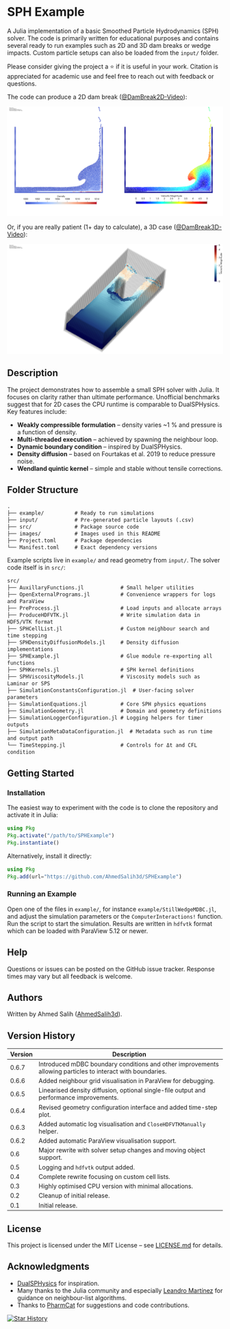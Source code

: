 # SPH Example

A Julia implementation of a basic Smoothed Particle Hydrodynamics (SPH) solver. The code is primarily written for educational purposes and contains several ready to run examples such as 2D and 3D dam breaks or wedge impacts. Custom particle setups can also be loaded from the `input/` folder.

Please consider giving the project a :star: if it is useful in your work. Citation is appreciated for academic use and feel free to reach out with feedback or questions.

The code can produce a 2D dam break ([@DamBreak2D-Video](https://www.youtube.com/watch?v=7kDVjZkc_TI)):

![2D dam break](./images/2d_dambreak.png)

Or, if you are really patient (1+ day to calculate), a 3D case ([@DamBreak3D-Video](https://www.youtube.com/watch?v=_2e6LopvIe8)):

![3D dam break](./images/3d_dambreak.png)

## Description

The project demonstrates how to assemble a small SPH solver with Julia. It focuses on clarity rather than ultimate performance. Unofficial benchmarks suggest that for 2D cases the CPU runtime is comparable to DualSPHysics. Key features include:

- **Weakly compressible formulation** – density varies ~1 % and pressure is a function of density.
- **Multi-threaded execution** – achieved by spawning the neighbour loop.
- **Dynamic boundary condition** – inspired by DualSPHysics.
- **Density diffusion** – based on Fourtakas et al. 2019 to reduce pressure noise.
- **Wendland quintic kernel** – simple and stable without tensile corrections.

## Folder Structure

```
.
├── example/          # Ready to run simulations
├── input/            # Pre-generated particle layouts (.csv)
├── src/              # Package source code
├── images/           # Images used in this README
├── Project.toml      # Package dependencies
└── Manifest.toml     # Exact dependency versions
```

Example scripts live in `example/` and read geometry from `input/`. The solver code itself is in `src/`:

```
src/
├── AuxillaryFunctions.jl            # Small helper utilities
├── OpenExternalPrograms.jl          # Convenience wrappers for logs and ParaView
├── PreProcess.jl                    # Load inputs and allocate arrays
├── ProduceHDFVTK.jl                 # Write simulation data in HDF5/VTK format
├── SPHCellList.jl                   # Custom neighbour search and time stepping
├── SPHDensityDiffusionModels.jl     # Density diffusion implementations
├── SPHExample.jl                    # Glue module re-exporting all functions
├── SPHKernels.jl                    # SPH kernel definitions
├── SPHViscosityModels.jl            # Viscosity models such as Laminar or SPS
├── SimulationConstantsConfiguration.jl  # User-facing solver parameters
├── SimulationEquations.jl           # Core SPH physics equations
├── SimulationGeometry.jl            # Domain and geometry definitions
├── SimulationLoggerConfiguration.jl # Logging helpers for timer outputs
├── SimulationMetaDataConfiguration.jl  # Metadata such as run time and output path
└── TimeStepping.jl                  # Controls for Δt and CFL condition
```

## Getting Started

### Installation

The easiest way to experiment with the code is to clone the repository and activate it in Julia:

```julia
using Pkg
Pkg.activate("/path/to/SPHExample")
Pkg.instantiate()
```

Alternatively, install it directly:

```julia
using Pkg
Pkg.add(url="https://github.com/AhmedSalih3d/SPHExample")
```

### Running an Example

Open one of the files in `example/`, for instance `example/StillWedgeMDBC.jl`, and adjust the simulation parameters or the `ComputerInteractions!` function. Run the script to start the simulation. Results are written in `hdfvtk` format which can be loaded with ParaView 5.12 or newer.

## Help

Questions or issues can be posted on the GitHub issue tracker. Response times may vary but all feedback is welcome.

## Authors

Written by Ahmed Salih ([AhmedSalih3d](https://github.com/AhmedSalih3d)).

## Version History

| Version | Description |
|---------|-------------|
| 0.6.7 | Introduced mDBC boundary conditions and other improvements allowing particles to interact with boundaries. |
| 0.6.6 | Added neighbour grid visualisation in ParaView for debugging. |
| 0.6.5 | Linearised density diffusion, optional single-file output and performance improvements. |
| 0.6.4 | Revised geometry configuration interface and added time-step plot. |
| 0.6.3 | Added automatic log visualisation and `CloseHDFVTKManually` helper. |
| 0.6.2 | Added automatic ParaView visualisation support. |
| 0.6   | Major rewrite with solver setup changes and moving object support. |
| 0.5   | Logging and `hdfvtk` output added. |
| 0.4   | Complete rewrite focusing on custom cell lists. |
| 0.3   | Highly optimised CPU version with minimal allocations. |
| 0.2   | Cleanup of initial release. |
| 0.1   | Initial release. |

## License

This project is licensed under the MIT License – see [LICENSE.md](LICENSE.md) for details.

## Acknowledgments

- [DualSPHysics](https://dual.sphysics.org/) for inspiration.
- Many thanks to the Julia community and especially [Leandro Martínez](https://github.com/lmiq) for guidance on neighbour-list algorithms.
- Thanks to [PharmCat](https://github.com/PharmCat) for suggestions and code contributions.

[![Star History](https://api.star-history.com/svg?repos=AhmedSalih3d/SPHExample)](https://star-history.com/#AhmedSalih3d/SPHExample)

